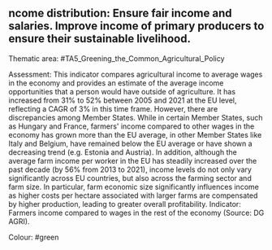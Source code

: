 ## ncome distribution: Ensure fair income and salaries. Improve income of primary producers to ensure their sustainable livelihood.

Thematic area: #TA5_Greening_the_Common_Agricultural_Policy

Assessment: This indicator compares agricultural income to average wages in the economy and provides an estimate of the average income opportunities
that a person would have outside of agriculture. It has increased from 31% to 52% between 2005 and 2021 at the EU level, reflecting a CAGR of 3% in this time frame. However, there are discrepancies among Member States. While in certain Member States, such as Hungary and
France, farmers' income compared to other wages in the economy has grown more than the EU average, in other Member States like Italy and
Belgium, have remained below the EU average or have shown a decreasing trend (e.g. Estonia and Austria). In addition, although the average farm income
per worker in the EU has steadily increased over the past decade (by 56% from 2013 to 2021), income levels do not only vary significantly across EU countries,
but also across the farming sector and farm size. In particular, farm economic size significantly influences income as higher costs per hectare associated with larger farms are
compensated by higher production, leading to greater overall profitability. Indicator: Farmers income compared to wages in the rest of the economy (Source: DG AGRI).

Colour: #green